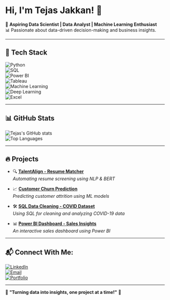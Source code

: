 # Hi, I'm Tejas Jakkan! 👋

🚀 **Aspiring Data Scientist | Data Analyst | Machine Learning Enthusiast**  
📊 Passionate about data-driven decision-making and business insights.  

---

## 🌟 **Tech Stack**  

![Python](https://img.shields.io/badge/Python-3776AB?style=for-the-badge&logo=python&logoColor=white)  
![SQL](https://img.shields.io/badge/SQL-4479A1?style=for-the-badge&logo=postgresql&logoColor=white)  
![Power BI](https://img.shields.io/badge/PowerBI-F2C811?style=for-the-badge&logo=powerbi&logoColor=black)  
![Tableau](https://img.shields.io/badge/Tableau-E97627?style=for-the-badge&logo=tableau&logoColor=white)  
![Machine Learning](https://img.shields.io/badge/Machine%20Learning-FF6F00?style=for-the-badge&logo=scikit-learn&logoColor=white)  
![Deep Learning](https://img.shields.io/badge/Deep%20Learning-000000?style=for-the-badge&logo=tensorflow&logoColor=white)  
![Excel](https://img.shields.io/badge/Excel-217346?style=for-the-badge&logo=microsoft-excel&logoColor=white)  

---

## 📊 **GitHub Stats**  

![Tejas's GitHub stats](https://github-readme-stats.vercel.app/api?username=your-github-username&show_icons=true&theme=radical)  
![Top Languages](https://github-readme-stats.vercel.app/api/top-langs/?username=your-github-username&layout=compact&theme=radical)  

---

## 🔥 **Projects**  

- 🔍 **[TalentAlign - Resume Matcher](https://github.com/yourgithubusername/TalentAlign)**  
  *Automating resume screening using NLP & BERT*  

- 📈 **[Customer Churn Prediction](https://github.com/yourgithubusername/Customer-Churn)**  
  *Predicting customer attrition using ML models*  

- 🛠 **[SQL Data Cleaning - COVID Dataset](https://github.com/yourgithubusername/SQL-Data-Cleaning)**  
  *Using SQL for cleaning and analyzing COVID-19 data*  

- 📊 **[Power BI Dashboard - Sales Insights](https://github.com/yourgithubusername/PowerBI-Sales-Dashboard)**  
  *An interactive sales dashboard using Power BI*  

---

## 📬 **Connect With Me:**  

[![LinkedIn](https://img.shields.io/badge/LinkedIn-TejasJakkan-blue?style=for-the-badge&logo=linkedin)](your-linkedin-url)  
[![Email](https://img.shields.io/badge/Email-tejasjakkan@gmail.com-red?style=for-the-badge&logo=gmail)](mailto:your-email@gmail.com)  
[![Portfolio](https://img.shields.io/badge/Portfolio-Projects-black?style=for-the-badge)](your-portfolio-url)  

---

🚀 **"Turning data into insights, one project at a time!"** 🎯  
